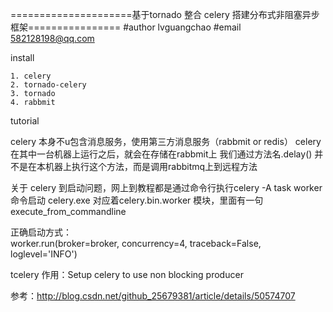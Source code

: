=====================基于tornado 整合 celery 搭建分布式非阻塞异步框架================
#author lvguangchao 
#email  582128198@qq.com


install
   
    1. celery
	2. tornado-celery
	3. tornado
	4. rabbmit

tutorial 

   celery 本身不u包含消息服务，使用第三方消息服务（rabbmit or redis）
   celery 在其中一台机器上运行之后，就会在存储在rabbmit上
   我们通过方法名.delay() 并不是在本机器上执行这个方法，而是调用rabbitmq上到远程方法
   
   关于 celery 到启动问题，网上到教程都是通过命令行执行celery -A task worker命令启动
   celery.exe 对应着celery.bin.worker 模块，里面有一句execute_from_commandline
   
   正确启动方式：   
   worker.run(broker=broker, concurrency=4,
               traceback=False, loglevel='INFO')
			   
   tcelery 作用：Setup celery to use non blocking producer
   
   
 参考：http://blog.csdn.net/github_25679381/article/details/50574707
    
  
    